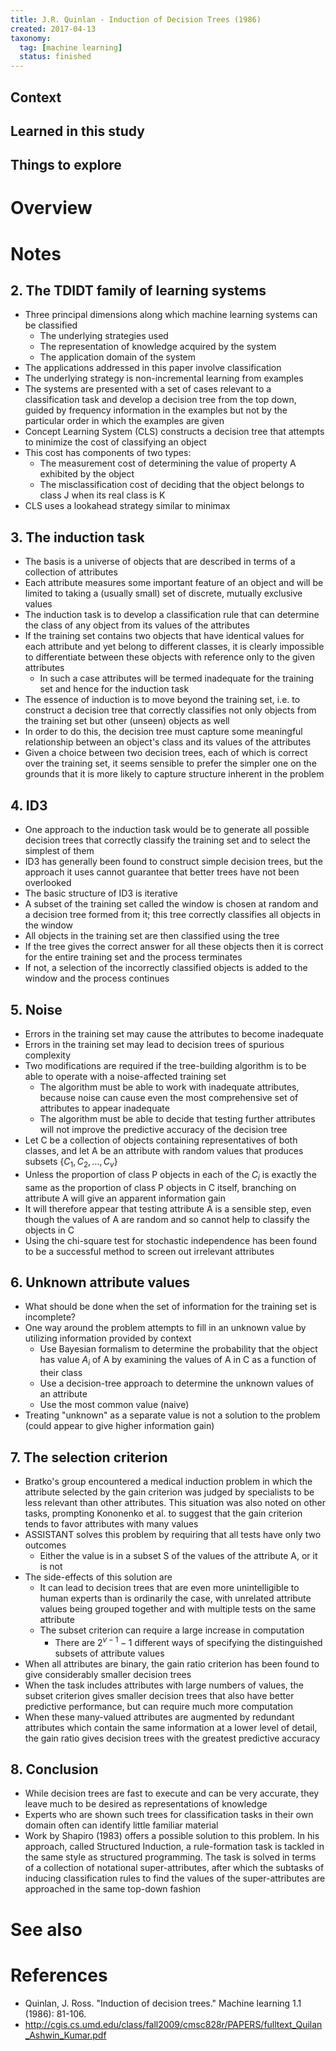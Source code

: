 ```yaml
---
title: J.R. Quinlan - Induction of Decision Trees (1986)
created: 2017-04-13
taxonomy:
  tag: [machine learning]
  status: finished
---
```


## Context

## Learned in this study

## Things to explore

# Overview

# Notes
## 2. The TDIDT family of learning systems
* Three principal dimensions along which machine learning systems can be classified
	* The underlying strategies used
	* The representation of knowledge acquired by the system
	* The application domain of the system
* The applications addressed in this paper involve classification
* The underlying strategy is non-incremental learning from examples
* The systems are presented with a set of cases relevant to a classification task and develop a decision tree from the top down, guided by frequency information in the examples but not by the particular order in which the examples are given
* Concept Learning System (CLS) constructs a decision tree that attempts to minimize the cost of classifying an object
* This cost has components of two types:
	* The measurement cost of determining the value of property A exhibited by the object
	* The misclassification cost of deciding that the object belongs to class J when its real class is K
* CLS uses a lookahead strategy similar to minimax

## 3. The induction task
* The basis is a universe of objects that are described in terms of a collection of attributes
* Each attribute measures some important feature of an object and will be limited to taking a (usually small) set of discrete, mutually exclusive values
* The induction task is to develop a classification rule that can determine the class of any object from its values of the attributes
* If the training set contains two objects that have identical values for each attribute and yet belong to different classes, it is clearly impossible to differentiate between these objects with reference only to the given attributes
	* In such a case attributes will be termed inadequate for the training set and hence for the induction task
* The essence of induction is to move beyond the training set, i.e. to construct a decision tree that correctly classifies not only objects from the training set but other (unseen) objects as well
* In order to do this, the decision tree must capture some meaningful relationship between an object's class and its values of the attributes
* Given a choice between two decision trees, each of which is correct over the training set, it seems sensible to prefer the simpler one on the grounds that it is more likely to capture structure inherent in the problem

## 4. ID3
* One approach to the induction task would be to generate all possible decision trees that correctly classify the training set and to select the simplest of them
* ID3 has generally been found to construct simple decision trees, but the approach it uses cannot guarantee that better trees have not been overlooked
* The basic structure of ID3 is iterative
* A subset of the training set called the window is chosen at random and a decision tree formed from it; this tree correctly classifies all objects in the window
* All objects in the training set are then classified using the tree
* If the tree gives the correct answer for all these objects then it is correct for the entire training set and the process terminates
* If not, a selection of the incorrectly classified objects is added to the window and the process continues

## 5. Noise
* Errors in the training set may cause the attributes to become inadequate
* Errors in the training set may lead to decision trees of spurious complexity
* Two modifications are required if the tree-building algorithm is to be able to operate with a noise-affected training set
	* The algorithm must be able to work with inadequate attributes, because noise can cause even the most comprehensive set of attributes to appear inadequate
	* The algorithm must be able to decide that testing further attributes will not improve the predictive accuracy of the decision tree
* Let C be a collection of objects containing representatives of both classes, and let A be an attribute with random values that produces subsets $\{C_1, C_2, \dots, C_v\}$
* Unless the proportion of class P objects in each of the $C_i$ is exactly the same as the proportion of class P objects in C itself, branching on attribute A will give an apparent information gain
* It will therefore appear that testing attribute A is a sensible step, even though the values of A are random and so cannot help to classify the objects in C
* Using the chi-square test for stochastic independence has been found to be a successful method to screen out irrelevant attributes

## 6. Unknown attribute values
* What should be done when the set of information for the training set is incomplete?
* One way around the problem attempts to fill in an unknown value by utilizing information provided by context
	* Use Bayesian formalism to determine the probability that the object has value $A_i$ of A by examining the values of A in C as a function of their class
	* Use a decision-tree approach to determine the unknown values of an attribute
	* Use the most common value (naive)
* Treating "unknown" as a separate value is not a solution to the problem (could appear to give higher information gain)

## 7. The selection criterion
* Bratko's group encountered a medical induction problem in which the attribute selected by the gain criterion was judged by specialists to be less relevant than other attributes. This situation was also noted on other tasks, prompting Kononenko et al. to suggest that the gain criterion tends to favor attributes with many values
* ASSISTANT solves this problem by requiring that all tests have only two outcomes
	* Either the value is in a subset S of the values of the attribute A, or it is not
* The side-effects of this solution are
	* It can lead to decision trees that are even more unintelligible to human experts than is ordinarily the case, with unrelated attribute values being grouped together and with multiple tests on the same attribute
	* The subset criterion can require a large increase in computation
		* There are $2^{v-1} - 1$ different ways of specifying the distinguished subsets of attribute values
* When all attributes are binary, the gain ratio criterion has been found to give considerably smaller decision trees
* When the task includes attributes with large numbers of values, the subset criterion gives smaller decision trees that also have better predictive performance, but can require much more computation
* When these many-valued attributes are augmented by redundant attributes which contain the same information at a lower level of detail, the gain ratio gives decision trees with the greatest predictive accuracy

## 8. Conclusion
* While decision trees are fast to execute and can be very accurate, they leave much to be desired as representations of knowledge
* Experts who are shown such trees for classification tasks in their own domain often can identify little familiar material
* Work by Shapiro (1983) offers a possible solution to this problem. In his approach, called Structured Induction, a rule-formation task is tackled in the same style as structured programming. The task is solved in terms of a collection of notational super-attributes, after which the subtasks of inducing classification rules to find the values of the super-attributes are approached in the same top-down fashion

# See also

# References
* Quinlan, J. Ross. "Induction of decision trees." Machine learning 1.1 (1986): 81-106.
* http://cgis.cs.umd.edu/class/fall2009/cmsc828r/PAPERS/fulltext_Quilan_Ashwin_Kumar.pdf
